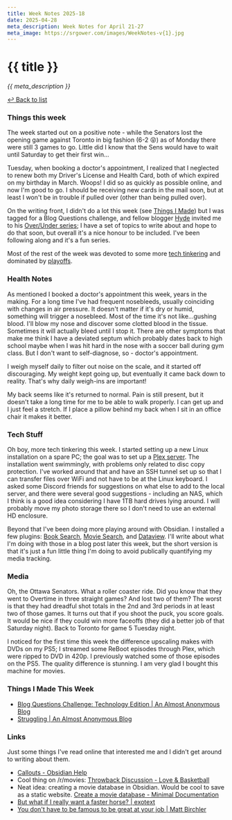 ```yaml
---
title: Week Notes 2025-18
date: 2025-04-28
meta_description: Week Notes for April 21-27
meta_image: https://srgower.com/images/WeekNotes-v{1}.jpg
---
```


# {{ title }}

*{{ meta_description }}*

[↩ Back to list](/weeknotes/)

### Things this week 

The week started out on a positive note - while the Senators lost the opening game against Toronto in big fashion (6-2 😝) as of Monday there were still 3 games to go. Little did I know that the Sens would have to wait until Saturday to get their first win...

Tuesday, when booking a doctor's appointment, I realized that I neglected to renew both my Driver's License and Health Card, both of which expired on my birthday in March. Woops! I did so as quickly as possible online, and now I'm good to go. I should be receiving new cards in the mail soon, but at least I won't be in trouble if pulled over (other than being pulled over). 

On the writing front, I didn't do a lot this week (see [Things I Made](#things-i-made)) but I was tagged for a Blog Questions challenge, and fellow blogger <a href="https://lazybear.social/@hyde" class="nametag">Hyde</a> invited me to his [Over/Under series](https://lazybea.rs/overunder/); I have a set of topics to write about and hope to do that soon, but overall it's a nice honour to be included. I've been following along and it's a fun series. 

Most of the rest of the week was devoted to some more [tech tinkering](#tech) and dominated by [playoffs](#media).

### Health Notes

As mentioned I booked a doctor's appointment this week, years in the making. For a long time I've had frequent nosebleeds, usually coinciding with changes in air pressure. It doesn't matter if it's dry or humid, something will trigger a nosebleed. Most of the time it's not like...gushing blood. I'll blow my nose and discover some clotted blood in the tissue. Sometimes it will actually bleed until I stop it. There are other symptoms that make me think I have a deviated septum which probably dates back to high school maybe when I was hit hard in the nose with a soccer ball during gym class. But I don't want to self-diagnose, so - doctor's appointment. 

I weigh myself daily to filter out noise on the scale, and it started off discouraging. My weight kept going up, but eventually it came back down to reality. That's why daily weigh-ins are important! 

My back seems like it's returned to normal. Pain is still present, but it doesn't take a long time for me to be able to walk properly. I can get up and I just feel a stretch. If I place a pillow behind my back when I sit in an office chair it makes it better. 

<h3 id="tech">Tech Stuff</h3>

Oh boy, more tech tinkering this week. I started setting up a new Linux installation on a spare PC; the goal was to set up a [Plex server](https://plex.tv). The installation went swimmingly, with problems only related to disc copy protection. I've worked around that and have an SSH tunnel set up so that I can transfer files over WiFi and not have to be at the Linux keyboard. I asked some Discord friends for suggestions on what else to add to the local server, and there were several good suggestions - including an NAS, which I think is a good idea considering I have 1TB hard drives lying around. I will probably move my photo storage there so I don't need to use an external HD enclosure. 

Beyond that I've been doing more playing around with Obsidian. I installed a few plugins: [Book Search](https://github.com/anpigon/obsidian-book-search-plugin), [Movie Search](https://github.com/Gubchik123/obsidian-movie-search-plugin), and [Dataview](https://blacksmithgu.github.io/obsidian-dataview/). I'll write about what I'm doing with those in a blog post later this week, but the short version is that it's just a fun little thing I'm doing to avoid publically quantifying my media tracking. 

<h3 id="media">Media</h3> 

Oh, the Ottawa Senators. What a roller coaster ride. Did you know that they went to Overtime in three straight games? And lost two of them? The worst is that they had dreadful shot totals in the 2nd and 3rd periods in at least two of those games. It turns out that if you shoot the puck, you score goals. It would be nice if they could win more faceoffs (they did a better job of that Saturday night). Back to Toronto for game 5 Tuesday night. 

I noticed for the first time this week the difference upscaling makes with DVDs on my PS5; I streamed some ReBoot episodes through Plex, which were ripped to DVD in 420p. I previously watched some of those episodes on the PS5. The quality difference is stunning. I am very glad I bought this machine for movies. 

<h3 id="things-i-made">Things I Made This Week</h3>

- [Blog Questions Challenge: Technology Edition | An Almost Anonymous Blog](https://lwgrs.bearblog.dev/blog-questions-challenge-technology-edition/)
- [Struggling | An Almost Anonymous Blog](https://lwgrs.bearblog.dev/struggling/)

### Links 

Just some things I've read online that interested me and I didn't get around to writing about them.

- [Callouts - Obsidian Help](https://help.obsidian.md/callouts#Customize+callouts)
- Cool thing on /r/movies: [Throwback Discussion - Love & Basketball](https://www.reddit.com/r/movies/s/aW9LVxnQiG) 
- Neat idea: creating a movie database in Obsidian. Would be cool to save as a static website. [Create a movie database - Minimal Documentation](https://minimal.guide/guides/movie-database)
- [But what if I really want a faster horse? \| exotext](https://rakhim.exotext.com/but-what-if-i-really-want-a-faster-horse)
- [You don't have to be famous to be great at your job | Matt Birchler](https://birchtree.me/blog/you-dont-have-to-be-famous-to-be-great-at-your-job/)

